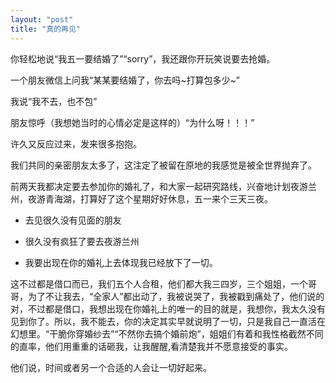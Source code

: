 ```yaml
---
layout: "post"
title: "真的再见"
---
```

你轻松地说“我五一要结婚了”“sorry”，我还跟你开玩笑说要去抢婚。

一个朋友微信上问我“某某要结婚了，你去吗~打算包多少~”

我说“我不去，也不包”

朋友惊呼（我想她当时的心情必定是这样的）“为什么呀！！！”

许久又反应过来，发来很多抱抱。

我们共同的亲密朋友太多了，这注定了被留在原地的我感觉是被全世界抛弃了。

前两天我都决定要去参加你的婚礼了，和大家一起研究路线，兴奋地计划夜游兰州，夜游青海湖，打算好了这个星期好好休息，五一来个三天三夜。

* 去见很久没有见面的朋友

* 很久没有疯狂了要去夜游兰州

* 我要出现在你的婚礼上去体现我已经放下了一切。

这不过都是借口而已，我们五个人合租，他们都大我三四岁，三个姐姐，一个哥哥，为了不让我去，“全家人”都出动了，我被说哭了，我被戳到痛处了，他们说的对，不过都是借口，我想出现在你婚礼上的唯一的目的就是，我想你，我太久没有见到你了。所以，我不能去，你的决定其实早就说明了一切，只是我自己一直活在幻想里。“干脆你穿婚纱去”“不然你去搞个婚前炮”，姐姐们有着和我性格截然不同的直率，他们用重重的话砸我，让我醒醒,看清楚我并不愿意接受的事实。

他们说，时间或者另一个合适的人会让一切好起来。

